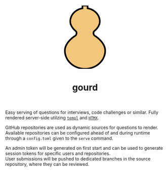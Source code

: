 <p align="center">
  <img width="200" src="/internal/static/gourd.svg">
</p>


<h1 align="center">gourd</h1>

<br><br>
Easy serving of questions for interviews, code challenges or similar. Fully rendered server-side utilzing [`templ`](https://github.com/a-h/templ) and [`HTMX`](https://github.com/bigskysoftware/htmx).<br>

GitHub repositories are used as dynamic sources for questions to render.<br>
Available repositories can be configured ahead of and during runtime through a `config.toml` given to the `serve` command.<br>

An admin token will be generated on first start and can be used to generate session tokens for specific users and repositories.<br>
User submissions will be pushed to dedicated branches in the source repository, where they can be reviewed.

